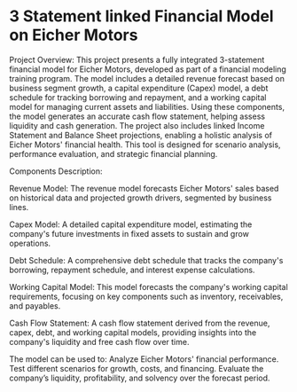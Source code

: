 # 3 Statement linked Financial Model on Eicher Motors
Project Overview:
This project presents a fully integrated 3-statement financial model for Eicher Motors, developed as part of a financial modeling training program. The model includes a detailed revenue forecast based on business segment growth, a capital expenditure (Capex) model, a debt schedule for tracking borrowing and repayment, and a working capital model for managing current assets and liabilities. Using these components, the model generates an accurate cash flow statement, helping assess liquidity and cash generation. The project also includes linked Income Statement and Balance Sheet projections, enabling a holistic analysis of Eicher Motors' financial health. This tool is designed for scenario analysis, performance evaluation, and strategic financial planning.

Components Description:

Revenue Model: The revenue model forecasts Eicher Motors' sales based on historical data and projected growth drivers, segmented by business lines.

Capex Model: A detailed capital expenditure model, estimating the company's future investments in fixed assets to sustain and grow operations.

Debt Schedule: A comprehensive debt schedule that tracks the company's borrowing, repayment schedule, and interest expense calculations.

Working Capital Model: This model forecasts the company's working capital requirements, focusing on key components such as inventory, receivables, and payables.

Cash Flow Statement: A cash flow statement derived from the revenue, capex, debt, and working capital models, providing insights into the company's liquidity and free cash flow over time.

The model can be used to:
Analyze Eicher Motors' financial performance.
Test different scenarios for growth, costs, and financing.
Evaluate the company’s liquidity, profitability, and solvency over the forecast period.
